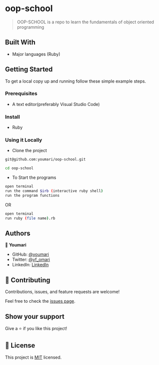 # oop-school
> OOP-SCHOOL is a repo to learn the fundamentals of object oriented programming
## Built With

- Major languages (Ruby)


## Getting Started

To get a local copy up and running follow these simple example steps.

### Prerequisites
- A text editor(preferably Visual Studio Code)

### Install
- Ruby

### Using it Locally

- Clone the project

```bash 
git@github.com:youmari/oop-school.git

cd oop-school
```

- To Start the programs
```bash
open terminal
run the command $irb (interactive ruby shell)
run the program functions
```

OR 

```bash
open terminal
run ruby (file name).rb
```


## Authors

👤 **Youmari**

- GitHub: [@youmari](https://github.com/youmari)
- Twitter: [@yf_omari](https://twitter.com/yf_omari)
- LinkedIn: [LinkedIn](https://www.linkedin.com/in/yassine-omari-945114190/)


## 🤝 Contributing

Contributions, issues, and feature requests are welcome!

Feel free to check the [issues page](../../issues/).

## Show your support

Give a ⭐️ if you like this project!

## 📝 License

This project is [MIT](./MIT.md) licensed.

